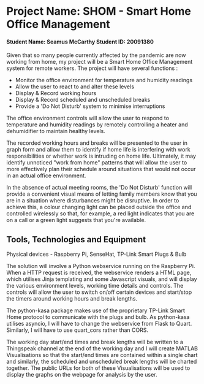 # Project Name: SHOM - Smart Home Office Management 
#### Student Name: Seamus McCarthy   Student ID: 20091380

Given that so many people currently affected by the pandemic are now working from home, my project will be a Smart Home Office Management 
system for remote workers. The project will have several functions : 

 - Monitor the office environment for temperature and humidity readings
 - Allow the user to react to and alter these levels 
 - Display & Record working hours
 - Display & Record scheduled and unscheduled breaks
 - Provide a 'Do Not Disturb' system to minimise interruptions

The office environment controls will allow the user to respond to temperature and humidity readings by remotely controlling a heater
and dehumidifier to maintain healthy levels.

The recorded working hours and breaks will be presented to the user in graph form and allow them to identify if home life is interfering with work 
responsibilities or whether work is intruding on home life. Ultimately, it may identify unnoticed "work from home" patterns that will allow 
the user to more effectively plan their schedule around situations that would not occur in an actual office environment.

In the absence of actual meeting rooms, the 'Do Not Disturb' function will provide a convenient visual means of letting family members know that 
you are in a situation where disturbances might be disruptive. In order to achieve this, a colour changing light can be placed outside the office 
and controlled wirelessly so that, for example, a red light indicates that you are on a call or a green light suggests that you're available. 

## Tools, Technologies and Equipment

Physical devices - Raspberry Pi, SenseHat, TP-Link Smart Plugs & Bulb

The solution will involve a Python webservice running on the Raspberry Pi. When a HTTP request is received, the webservice renders a HTML page, which utilises 
Jinja templating and some Javascript visuals, and will display the various environment levels, working time details and controls. The controls will allow
the user to switch on/off certain devices and start/stop the timers around working hours and break lengths.

The python-kasa package makes use of the proprietary TP-Link Smart Home protocol to communicate with the plugs and bulb. As python-kasa utilises asyncio, I 
will have to change the webservice from Flask to Quart. Similarly, I will have to use quart_cors rather than CORS.

The working day start/end times and break lengths will be written to a Thingspeak channel at the end of the working day and I will create MATLAB Visualisations 
so that the start/end times are contained within a single chart and similarly, the scheduled and unscheduled break lengths will be charted together. The public 
URLs for both of these Visualisations will be used to display the graphs on the webpage for analysis by the user.



